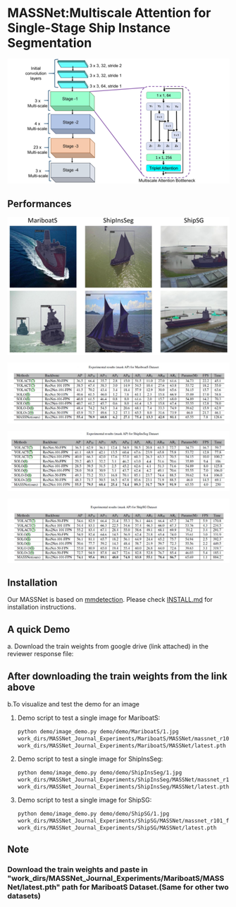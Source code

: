 # MASSNet:Multiscale Attention for Single-Stage Ship Instance Segmentation

![image](images/architecture.jpg)

## Performances
![image](images/performance.jpg)

![Table](images/github-mariboats.jpg) 

![Table](images/github-shipinsseg.jpg) 

![Table](images/github-shipsg.jpg) 

## Installation
Our MASSNet is based on [mmdetection](https://github.com/open-mmlab/mmdetection). Please check [INSTALL.md](https://github.com/shrmarabi/MASSNet/blob/main/install.md) for installation instructions.

## A quick Demo
a. Download the train weights from google drive (link attached) in the reviewer response file:

 

## After downloading the train weights from the link above
b.To visualize and test the demo for an image
1. Demo script to test a single image for MariboatS:
   
    ```
    python demo/image_demo.py demo/demo/MariboatS/1.jpg work_dirs/MASSNet_Journal_Experiments/MariboatS/MASSNet/massnet_r101_fpn_1x_coco.py work_dirs/MASSNet_Journal_Experiments/MariboatS/MASSNet/latest.pth
    ```
2. Demo script to test a single image for ShipInsSeg:

    ```
    python demo/image_demo.py demo/demo/ShipInsSeg/1.jpg work_dirs/MASSNet_Journal_Experiments/ShipInsSeg/MASSNet/massnet_r101_fpn_1x_coco.py work_dirs/MASSNet_Journal_Experiments/ShipInsSeg/MASSNet/latest.pth
    ```
3. Demo script to test a single image for ShipSG:

    ```
    python demo/image_demo.py demo/demo/ShipSG/1.jpg work_dirs/MASSNet_Journal_Experiments/ShipSG/MASSNet/massnet_r101_fpn_1x_coco.py work_dirs/MASSNet_Journal_Experiments/ShipSG/MASSNet/latest.pth
    ```
   



## Note
### Download the train weights and paste in "work_dirs/MASSNet_Journal_Experiments/MariboatS/MASSNet/latest.pth" path for MariboatS Dataset.(Same for other two datasets)
